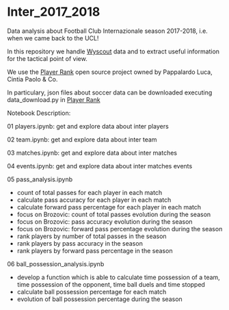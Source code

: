 # Inter_2017_2018
Data analysis about Football Club Internazionale season 2017-2018, i.e. when we came back to the UCL!

In this repository we handle [Wyscout](https://wyscout.com/) data and to extract useful information for the tactical point of view.

We use the [Player Rank](https://github.com/mesosbrodleto/playerank) open source project owned by Pappalardo Luca, Cintia Paolo & Co.

In particulary, json files about soccer data can be downloaded executing data_download.py in [Player Rank](https://github.com/mesosbrodleto/playerank)

Notebook Description:

01 players.ipynb: get and explore data about inter players

02 team.ipynb: get and explore data about inter team

03 matches.ipynb: get and explore data about inter matches

04 events.ipynb: get and explore data about inter matches events

05 pass_analysis.ipynb
  - count of total passes for each player in each match
  - calculate pass accuracy for each player in each match
  - calculate forward pass percentage for each player in each match
  - focus on Brozovic: count of total passes evolution during the season
  - focus on Brozovic: pass accuracy evolution during the season
  - focus on Brozovic: forward pass percentage evolution during the season
  - rank players by number of total passes in the season
  - rank players by pass accuracy in the season
  - rank players by forward pass percentage in the season

06 ball_possession_analysis.ipynb
  - develop a function which is able to calculate time possession of a team, time possession of the opponent, time ball duels and time stopped
  - calculate ball possession percentage for each match
  - evolution of ball possession percentage during the season
